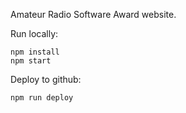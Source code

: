 Amateur Radio Software Award website.  
 
Run locally:
  ```
  npm install
  npm start
  ```
Deploy to github:
  ```
  npm run deploy
  ```